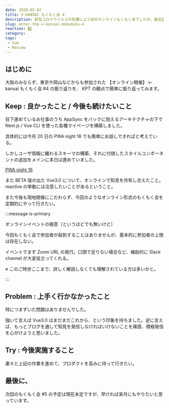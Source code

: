 ```yaml
---
date: 2020-05-02
title: V-KANSAI もくもく会 4
description: 新型コロナウイルスの影響により初のオンラインもくもく会でしたが、最近話題のVue3.0を中心に知見の共有もなされ大変有意義な会となりました。
slug: enter-the-v-kansai-mokumoku-4
reaction: 4️⃣
category: 
tags: 
 - Vue
 - Review
---
```


## はじめに

大阪のみならず、東京や岡山などからも参加された 【オンライン開催】 v-kansai もくもく会 #4 の振り返りを、 KPT の観点で簡単に振り返ってみます。

## Keep : 良かったこと / 今後も続けたいこと

目下進めているお仕事のうち AppSync をバックに抱えるアーキテクチャの下で Next.js / Vue CLI を使った各種マイページを構築しました。

具体的には今月 20 日の PWA night 16 でも簡単にお話しできればと考えている。

しかしユーザ情報に纏わるスキーマの構築、それに付随したスタイルコンポーネントの追加をメインに本日は進めていました。

<a class="link-preview" href="https://pwanight.connpass.com/event/173576/">PWA night 16</a>

また BETA 版の出た Vue3.0 について、オンラインで知見を共有し合えたこと。 reactive の挙動には注意したいことがあるということ。

また今後も現地開催にこだわらず、今回のようなオンライン形式のもくもく会を定期的にやって行きたい。

:::message is-primary

オンラインイベントの極意（というほどでも無いけど）

今回もくもく会で参加者が殺到することはありませんが、基本的に参加者の上限は存在しない。

イベントでまず Zoom URL の発行。口頭で足りない場合など、補助的に Slack channel が大変役立ってくれる。

※ このご時世ここまで、詳しく解説しなくても理解されている方は多いかと。

:::

## Problem : 上手く行かなかったこと

特につまずいた問題はありませんでした。

強いて言えば Vue3.0 はまだまだこれから、という印象を持ちました。逆に言えば、もっとブログを通して知見を発信しなければいけないことを痛感、積極発信を心がけようと思いました。

## Try : 今後実施すること

粛々と上記の作業を進めて、プロダクトを高みに持って行きたい。

## 最後に、

次回のもくもく会 #5 の予定は現在未定ですが、早ければ来月にもやりたいと思っています。
